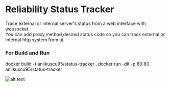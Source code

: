 # Reliability Status Tracker
Trace external or internal server's status from a web interface with websocket.<br>
You can add proxy,method,desired status code so you can track external or internal http system from ui.<br>
### For Build and Run
docker build -t anilkuscu95/status-tracker .
docker run -dit -p 80:80 anilkuscu95/status-tracker

![alt text](https://github.com/anilkusc/reliability-status-tracker/blob/main/images/pages.gif "Pages")
